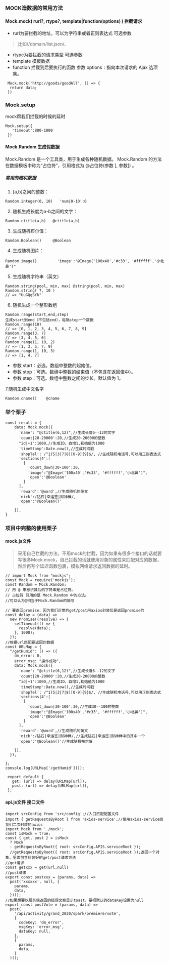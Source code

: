 ### MOCK造数据的常用方法
#### Mock.mock( rurl?, rtype?, template|function(options) )  拦截请求
- rurl为要拦截的地址，可以为字符串或者正则表达式     可选参数
> 比如/\/domain\/list\.json/、
- rtype为要拦截的请求类型 可选参数
- template 模板数据
- function  拦截到后要执行的函数
   参数 options：指向本次请求的 Ajax    选项集。
```
 Mock.mock('http://goods/goodAll', () => { 
  return data;
 })
```
###  Mock.setup
mock帮我们拦截的时候的延时
```
Mock.setup({
   'timeout':800-1000
 })
 ```
#### Mock.Random  生成假数据
Mock.Random 是一个工具类，用于生成各种随机数据。     Mock.Random 的方法在数据模板中称为“占位符”，引用格式为 @占位符(参数 [, 参数]) 。
##### 常用的随机数据
1. [a,b]之间的整数：
```
Random.integer(0, 10)   'num|0-10':0
```
2. 随机生成长度为a-b之间的文字：  
```
Random.ctitle(a,b)   @ctitle(a,b)
```
3. 生成随机布尔值：     
```
Random.Boolean()     @Boolean
```
4. 生成随机图片：   
```
Random.image()         'image':"@Image('100x40','#c33', '#ffffff','小北鼻')"
```
5. 生成随机字符串（英文）
```
Random.string(pool, min, max) @string(pool, min, max)
Random.string( 7, 10 )
// => "UuGQgSYk"
```
6. 随机生成一个整形数组
```
Random.range(start,end,step) 
生成start到end（不包括end），每隔step一个数据     
Random.range(10)
// => [0, 1, 2, 3, 4, 5, 6, 7, 8, 9]
Random.range(3, 7)
// => [3, 4, 5, 6]
Random.range(1, 10, 2)
// => [1, 3, 5, 7, 9]
Random.range(1, 10, 3)
// => [1, 4, 7]
```

- 参数 start：必选。数组中整数的起始值。
- 参数 stop：可选。数组中整数的结束值（不包含在返回值中）。
- 参数 step：可选。数组中整数之间的步长。默认值为 1。

7.随机生成中文名字
```
Random.cname()    @cname
```



### 举个栗子 
```
const result = {
    data: Mock.mock({
      'name': "@ctitle(6,12)",//生成长度6--12的文字
      'count|20-20000':20,//生成20-20000的整数
      "id|+1":1000,//生成ID，自增1,初始值为1000
      'timeStamp':Date.now(),//生成时间戳
      'shopTel': /^1(5|3|7|8)[0-9]{9}$/, //生成随机电话号,可以用正则表达式
      'sections|4':[
        {
          'count_down|30-100':30,
          'image':"@Image('100x40','#c33', '#ffffff','小北鼻')",
          'open':'@Boolean'
        }
      ],
      'reward':'@word',//生成随机的英文
      'nick':/钻石|幸运签|财神棒/,
      'open':'@Boolean()'

    }),
}
```
### 项目中完整的使用栗子
#### mock.js文件
> 采用自己拦截的方法，不用mock的拦截，因为如果有很多个接口的话就要写很多Mock.mock，自己拦截的话就使用对象的属性来匹配对应的数据，然后再写个延迟函数包裹，模拟网络请求返回数据的延时。
```
// import Mock from "mockjs";
const Mock = require('mockjs');
const Random = Mock.Random;
// 用 @ 来标识其后的字符串是占位符。
// 占位符 引用的是 Mock.Random 中的方法。
//可以认为@相当于Mock.Random的简写

// 要返回promise，因为我们正常的get/post用axios封装后是返回promise的
const delay = (data) =>
  new Promise((resolve) => {
    setTimeout(() => {
      resolve(data);
    }, 1000);
  });
//根据url匹配要返回的数据
const URLMap = {
  "/getHumid": () => ({
    dm_error: 0,
    error_msg: "操作成功",
    data: Mock.mock({
      'name': "@ctitle(6,12)",//生成长度6--12的文字
      'count|20-20000':20,//生成20-20000的整数
      "id|+1":1000,//生成ID，自增1,初始值为1000
      'timeStamp':Date.now(),//生成时间戳
      'shopTel': /^1(5|3|7|8)[0-9]{9}$/, //生成随机电话号,可以用正则表达式
      'sections|4':[
        {
          'count_down|30-100':30,//生成30--100的整数
          'image':"@Image('100x40','#c33', '#ffffff','小北鼻')",
          'open':'@Boolean'
        }
      ],
      'reward':'@word',//生成随机的英文
      'nick':/钻石|幸运签|财神棒/,//生成钻石|幸运签|财神棒中的其中一个
      'open':'@Boolean()'//生成随机布尔值

    }),
  }),

};
console.log(URLMap['/getHumid']());

 export default {
   get: (url) => delay(URLMap[url]),
   post: (url) => delay(URLMap[url]),
 };
```
#### api.js文件  接口文件
```
import srcConfig from 'src/config';//入口匹配配置文件
import { getRequestsByRoot } from 'axios-service';//使用axios-service给我们二次封装的axios
import Mock from './mock';
const isMock = true;
const { get, post } = isMock
  ? Mock
  : getRequestsByRoot({ root: srcConfig.APIS.serviceRoot });
  //getRequestsByRoot({ root: srcConfig.APIS.serviceRoot });返回一个对象，里面包含封装好的get/post请求方法
//get请求
const getxxx = get(url,null)
//post请求
export const postxxx = (params, data) =>
  post('xxxxxx', null, {
    params,
    data,
  })();
//如果想要以服务端返回的错误文案显示toast，要把默认的dataKey设置为null
export const postVote = (params, data) =>
  post(
    '/api/activity/grand_2020/spark/premiere/vote',
    {
      codeKey: 'dm_error',
      msgKey: 'error_msg',
      dataKey: null,
    },
    {
      params,
      data,
    }
  )();
```
